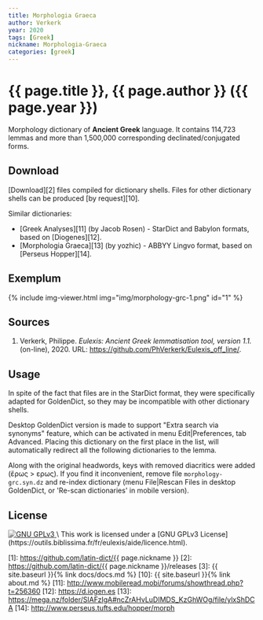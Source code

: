 ```yaml
---
title: Morphologia Graeca
author: Verkerk
year: 2020
tags: [Greek]
nickname: Morphologia-Graeca
categories: [greek]
---
```

# {{ page.title }}, {{ page.author }} ({{ page.year }})

Morphology dictionary of **Ancient Greek** language. It contains 114,723 lemmas and more than 1,500,000 corresponding declinated/conjugated forms.


## Download

[Download][2] files compiled for dictionary shells. Files for other dictionary shells can be produced [by request][10].

Similar dictionaries:

- [Greek Analyses][11] (by Jacob Rosen) - StarDict and Babylon formats, based on [Diogenes][12].
- [Morphologia Graeca][13] (by yozhic) - ABBYY Lingvo format, based on [Perseus Hopper][14].


## Exemplum

{% include img-viewer.html img="img/morphology-grc-1.png" id="1" %}


## Sources

1. Verkerk, Philippe. _Eulexis: Ancient Greek lemmatisation tool, version 1.1._ (on-line), 2020. URL: <https://github.com/PhVerkerk/Eulexis_off_line/>.


## Usage

In spite of the fact that files are in the StarDict format, they were specifically adapted for GoldenDict, so they may be incompatible with other dictionary shells.

Desktop GoldenDict version is made to support "Extra search via synonyms" feature, which can be activated in menu Edit\|Preferences, tab Advanced. Placing this dictionary on the first place in the list, will automatically redirect all the following dictionaries to the lemma.

Along with the original headwords, keys with removed diacritics were added (ἔρως > ερως). If you find it inconvenient, remove file `morphology-grc.syn.dz` and re-index dictionary (menu File\|Rescan Files in desktop GoldenDict, or 'Re-scan dictionaries' in mobile version).


## License

<a rel="license" href="https://outils.biblissima.fr/fr/eulexis/aide/licence.html">
  <img alt="GNU GPLv3"
       style="filter: grayscale(1); -webkit-filter: grayscale(1);"
       src="https://www.gnu.org/graphics/gplv3-with-text-84x42.png"/>
</a> \
This work is licensed under a [GNU GPLv3 License](https://outils.biblissima.fr/fr/eulexis/aide/licence.html).

[1]: https://github.com/latin-dict/{{ page.nickname }}
[2]: https://github.com/latin-dict/{{ page.nickname }}/releases
[3]: {{ site.baseurl }}{% link docs/docs.md %}
[10]: {{ site.baseurl }}{% link about.md %}
[11]: http://www.mobileread.mobi/forums/showthread.php?t=256360
[12]: https://d.iogen.es
[13]: https://mega.nz/folder/SlAFzIgA#ncZrAHvLuDIMDS_KzGhWOg/file/ylxShDCA
[14]: http://www.perseus.tufts.edu/hopper/morph
